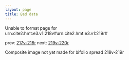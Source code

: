```yaml
---
layout: page
title: Bad data
---
```


Unable to format page for urn:cite2:hmt:e3.v1:218v#urn:cite2:hmt:e3.v1:219r#

prev: [217v-218r](../217v-218r/) next: [219v-220r](../219v-220r/)

Composite image not yet made for bifolio spread 218v-219r

